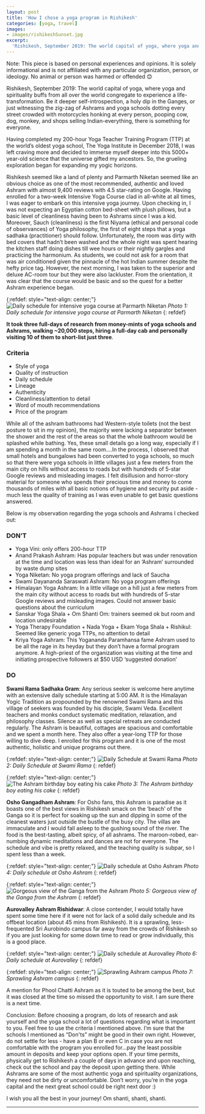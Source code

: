 ```yaml
---
layout: post
title: 'How I chose a yoga program in Rishikesh'
categories: [yoga, travel]
images:
- images/rishikeshSunset.jpg
excerpt:
  'Rishikesh, September 2019: The world capital of yoga, where yoga and spirituality buffs from all over the world congregate to experience a life-transformation. Be it deeper self-introspection, a' 
---
```


Note: This piece is based on personal experiences and opinions. It is solely informational and is not affiliated with any particular organization, person, or ideology. No animal or person was harmed or offended 😊

Rishikesh, September 2019: The world capital of yoga, where yoga and spirituality buffs from all over the world congregate to experience a life-transformation. Be it deeper self-introspection, a holy dip in the Ganges, or just witnessing the zig-zag of Ashrams and yoga schools dotting every street crowded with motorcycles honking at every person, pooping cow, dog, monkey, and shops selling Indian-everything, there is something for everyone. 

Having completed my 200-hour Yoga Teacher Training Program (TTP) at the world’s oldest yoga school, The Yoga Institute in December 2018, I was left craving more and decided to immerse myself deeper into this 5000+ year-old science that the universe gifted my ancestors. So, the grueling exploration began for expanding my yogic horizons. 

Rishikesh seemed like a land of plenty and Parmarth Niketan seemed like an obvious choice as one of the most recommended, authentic and loved Ashram with almost 9,400 reviews with 4.5 star-rating on Google. Having enrolled for a two-week Intensive Yoga Course clad in all-white at all times, I was eager to embark on this intensive yoga journey. Upon checking in, I was not expecting an Egyptian cotton bed-sheet with plush pillows, but a basic level of cleanliness having been to Ashrams since I was a kid. Moreover, Sauch (cleanliness) is the first Niyama (ethical and personal code of observances) of Yoga philosophy, the first of eight steps that a yoga sadhaka (practitioner) should follow. Unfortunately, the room was dirty with bed covers that hadn’t been washed and the whole night was spent hearing the kitchen staff doing dishes till wee hours or their nightly gargles and practicing the harmonium. As students, we could not ask for a room that was air conditioned given the pinnacle of the hot Indian summer despite the hefty price tag. However, the next morning, I was taken to the superior and deluxe AC-room tour but they were also lackluster. From the orientation, it was clear that the course would be basic and so the quest for a better Ashram experience began. 

{:refdef: style="text-align: center;"}
![Daily schedule for intensive yoga course at Parmarth Niketan](/images/dailyScheduleParmarth.jpg)
*Photo 1: Daily schedule for intensive yoga course at Parmarth Niketan*
{: refdef}

**It took three full-days of research from money-mints of yoga schools and Ashrams, walking ~20,000 steps, hiring a full-day cab and personally visiting 10 of them to short-list just three**. 

### Criteria 
* Style of yoga
* Quality of instruction
* Daily schedule
* Lineage 
* Authenticity
* Cleanliness/attention to detail 
* Word of mouth recommendations
* Price of the program

While all of the ashram bathrooms had Western-style toilets (not the best posture to sit in my opinion), the majority were lacking a separator between the shower and the rest of the areas so that the whole bathroom would be splashed while bathing. Yes, these small details go a long way, especially if I am spending a month in the same room….In the process, I observed that small hotels and bungalows had been converted to yoga schools, so much so that there were yoga schools in little villages just a few meters from the main city on hills without access to roads but with hundreds of 5-star Google reviews and misleading images. I felt disillusion and horror-story material for someone who spends their precious time and money to come thousands of miles with all basic notions of hygiene and security put aside - much less the quality of training as I was even unable to get basic questions answered. 

Below is my observation regarding the yoga schools and Ashrams I checked out: 

### DON’T

* Yoga Vini: only offers 200-hour TTP 
* Anand Prakash Ashram: Has popular teachers but was under renovation at the time and location was less than ideal for an ‘Ashram’ surrounded by waste dump sites 
* Yoga Niketan: No yoga program offerings and lack of Saucha 
* Swami Dayananda Saraswati Ashram: No yoga program offerings
* Himalayan Yoga Ashram: In a little village on a hill just a few meters from the main city without access to roads but with hundreds of 5-star Google reviews and misleading images. Could not answer basic questions about the curriculum 
* Sanskar Yoga Shala + Om Shanti Om: trainers seemed ok but room and location undesirable 
* Yoga Therapy Foundation  + Nada Yoga + Ekam Yoga Shala + Rishikul: Seemed like generic yoga TTPs, no attention to detail
* Kriya Yoga Ashram: This Yogananda Paramhansa fame Ashram used to be all the rage in its heyday but they don’t have a formal program anymore. A high-priest of the organization was visiting at the time and initiating prospective followers at $50 USD ‘suggested donation’

### DO 

**Swami Rama Sadhaka Gram**: Any serious seeker is welcome here anytime with an extensive daily schedule starting at 5:00 AM. It is the Himalayan Yogic Tradition as propounded by the renowned Swami Rama and this village of seekers was founded by his disciple, Swami Veda. Excellent teachers and monks conduct systematic meditation, relaxation, and philosophy classes. Silence as well as special retreats are conducted regularly. The Ashram is beautiful, cottages are spacious and comfortable and we spent a month here. They also offer a year-long TTP for those willing to dive deep. I enrolled for this program and it is one of the most authentic, holistic and unique programs out there. 

{:refdef: style="text-align: center;"}
![Daily Schedule at Swami Rama](/images/srsgSchedule.jpg)
*Photo 2: Daily Schedule at Swami Rama*
{: refdef}

{:refdef: style="text-align: center;"}
![The Ashram birthday boy eating his cake](/images/birthdayBoy.jpg)
*Photo 3: The Ashram birthday boy eating his cake*
{: refdef}


**Osho Gangadham Ashram**: For Osho fans, this Ashram is paradise as it boasts one of the best views in Rishikesh smack on the ‘beach’ of the Ganga so it is perfect for soaking up the sun and dipping in some of the cleanest waters just outside the bustle of the busy city. The villas are immaculate and I would fall asleep to the gushing sound of the river. The food is the best-tasting, albeit spicy, of all ashrams. The maroon-robed, ear-numbing dynamic meditations and dances are not for everyone. The schedule and vibe is pretty relaxed, and the teaching quality is subpar, so I spent less than a week. 

{:refdef: style="text-align: center;"}
![Daily schedule at Osho Ashram](/images/oshoSchedule.jpg)
*Photo 4: Daily schedule at Osho Ashram*
{: refdef}

{:refdef: style="text-align: center;"}
![Gorgeous view of the Ganga from the Ashram](/images/memoAtOsho.jpg)
*Photo 5: Gorgeous view of the Ganga from the Ashram*
{: refdef}

**Aurovalley Ashram Rishidwar**: A close contender, I would totally have spent some time here if it were not for lack of a solid daily schedule and its offbeat location (about 45 mins from Rishikesh). It is a sprawling, less-frequented Sri Aurobindo campus far away from the crowds of Rishikesh so if you are just looking for some down time to read or grow individually, this is a good place. 

{:refdef: style="text-align: center;"}
![Daily schedule at Aurovalley](/images/scheduleAurovalley.jpg)
*Photo 6: Daily schedule at Aurovalley*
{: refdef}

{:refdef: style="text-align: center;"}
![Sprawling Ashram campus](/images/aurovalleyCampus.jpg)
*Photo 7: Sprawling Ashram campus*
{: refdef}

A mention for Phool Chatti Ashram as it is touted to be among the best, but it was closed at the time so missed the opportunity to visit. I am sure there is a next time. 

Conclusion: Before choosing a program, do lots of research and ask yourself and the yoga school a lot of questions regarding what is important to you. Feel free to use the criteria I mentioned above. I’m sure that the schools I mentioned as “Don'ts” might be good in their own right. However, do not settle for less - have a plan B or even C in case you are not comfortable with the program you enrolled for...pay the least possible amount in deposits and keep your options open. If your time permits, physically get to Rishikesh a couple of days in advance and upon reaching, check out the school and pay the deposit upon getting there. While Ashrams are some of the most authentic yoga and spirituality organizations, they need not be dirty or uncomfortable. Don’t worry, you’re in the yoga capital and the next great school could be right next door :) 

I wish you all the best in your journey! Om shanti, shanti, shanti. 

---
